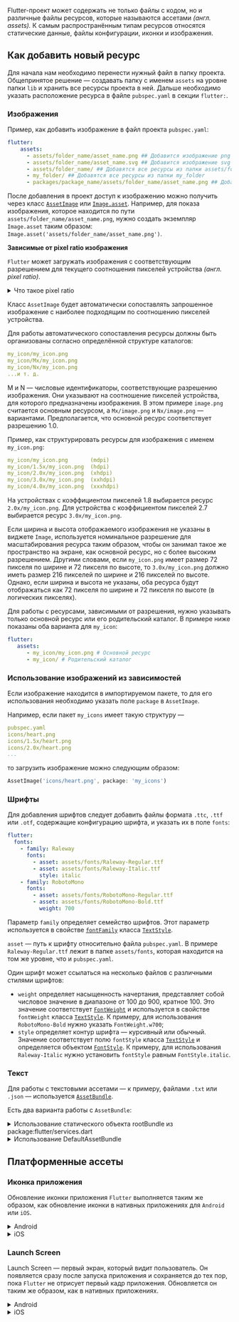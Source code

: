 Flutter-проект может содержать не только файлы с кодом, но и различные файлы ресурсов, которые называются ассетами *(англ. assets).* К самым распространённым типам ресурсов относятся статические данные, файлы конфигурации, иконки и изображения.   

## Как добавить новый ресурс

Для начала нам необходимо перенести нужный файл в папку проекта. Общепринятое решение — создавать папку с именем `assets` на уровне папки `lib` и хранить все ресурсы проекта в ней. Дальше необходимо указать расположение ресурса в файле `pubspec.yaml` в секции `flutter:`.

### Изображения

Пример, как добавить изображение в файл проекта `pubspec.yaml`:

```yaml
flutter:
    assets:
      - assets/folder_name/asset_name.png ## Добавится изображение png
      - assets/folder_name/asset_name.svg ## Добавится изображение svg
      - assets/folder_name/ ## Добавятся все ресурсы из папки assets/folder_name
      - my_folder/ ## Добавятся все ресурсы из папки my_folder
      - packages/package_name/assets/folder_name/asset_name.png ## Добавится asset_name.png из пакета package_name
```

После добавления в проект доступ к изображению можно получить через класс [`AssetImage`](https://api.flutter.dev/flutter/painting/AssetImage-class.html) или [`Image.asset`](https://api.flutter.dev/flutter/widgets/Image/Image.asset.html). Например, для показа изображения, которое находится по пути `assets/folder_name/asset_name.png`, нужно создать экземпляр `Image.asset` таким образом: `Image.asset('assets/folder_name/asset_name.png')`.

**Зависимые от pixel ratio изображения**

`Flutter` может загружать изображения с соответствующим разрешением для текущего соотношения пикселей устройства *(англ. pixel ratio)*.


<details>
<summary>Что такое pixel ratio</summary>

  Это отношение между физическим количеством пикселей устройства и логическим количеством пикселей, с которым работает приложение. 
    
  В мобильных устройствах используется различное физическое разрешение экрана. Устройства с более высоким разрешением имеют большее количество физических пикселей на экране, что позволяет отображать изображения с более высокой чёткостью и детализацией.
    
  При этом в разработке приложений часто используется логическое разрешение, которое измеряется в логических пикселях. 
    
  Логический пиксель — абстрактная единица измерения, используемая для создания интерфейса приложения.
    
  Коэффициент пикселей устройства позволяет адаптировать приложение к физическому разрешению экрана устройства. Он определяет, какое количество физических пикселей будет использоваться для отображения каждого логического пикселя в приложении. Если устройство имеет коэффициент пикселей устройства, отличный от 1.0, то для каждого логического пикселя можно использовать несколько физических пикселей для отображения более чёткого и детализированного изображения.
    
  Например, устройство с pixel ratio 2.0 будет использовать четыре физических пикселя (два по горизонтали и два по вертикали) для отображения каждого логического пикселя.

</details>

Класс `AssetImage` будет автоматически сопоставлять запрошенное изображение с наиболее подходящим по соотношению пикселей устройства.

Для работы автоматического сопоставления ресурсы должны быть организованы согласно определённой структуре каталогов:

```yaml
my_icon/my_icon.png
my_icon/Mx/my_icon.png
my_icon/Nx/my_icon.png
...и т. д.
```

M и N — числовые идентификаторы, соответствующие разрешению изображения. Они указывают на соотношение пикселей устройства, для которого предназначены изображения. В этом примере `image.png` считается основным ресурсом, а `Mx/image.png` и `Nx/image.png` — вариантами. Предполагается, что основной ресурс соответствует разрешению 1.0.

Пример, как структурировать ресурсы для изображения с именем `my_icon.png`:

```yaml
my_icon/my_icon.png       (mdpi)
my_icon/1.5x/my_icon.png  (hdpi)
my_icon/2.0x/my_icon.png  (xhdpi)
my_icon/3.0x/my_icon.png  (xxhdpi)
my_icon/4.0x/my_icon.png  (xxxhdpi)
```

На устройствах с коэффициентом пикселей 1.8 выбирается ресурс `2.0x/my_icon.png`. Для устройства с коэффициентом пикселей 2.7 выбирается ресурс `3.0x/my_icon.png`.

Если ширина и высота отображаемого изображения не указаны в виджете `Image`, используется номинальное разрешение для масштабирования ресурса таким образом, чтобы он занимал такое же пространство на экране, как основной ресурс, но с более высоким разрешением. Другими словами, если `my_icon.png` имеет размер 72 пикселя по ширине и 72 пикселя по высоте, то `3.0x/my_icon.png` должно иметь размер 216 пикселей по ширине и 216 пикселей по высоте. Однако, если ширина и высота не указаны, оба ресурса будут отображаться как 72 пикселя по ширине и 72 пикселя по высоте (в логических пикселях).

Для работы с ресурсами, зависимыми от разрешения, нужно указывать только основной ресурс или его родительский каталог. В примере ниже показаны оба варианта для `my_icon`:

```yaml
flutter:
   assets:
      - my_icon/my_icon.png # Основной ресурс
      - my_icon/ # Родительский каталог
```

### Использование изображений из зависимостей

Если изображение находится в импортируемом пакете, то для его использования необходимо указать поле `package` в `AssetImage`.

Например, если пакет `my_icons` имеет такую структуру —

```yaml
pubspec.yaml
icons/heart.png
icons/1.5x/heart.png
icons/2.0x/heart.png
...
```

то загрузить изображение можно следующим образом:

```dart
AssetImage('icons/heart.png', package: 'my_icons')
```

### Шрифты

Для добавления шрифтов следует добавить файлы формата `.ttc`, `.ttf` или `.otf`, содержащие конфигурацию шрифта, и указать их в поле `fonts`:

```yaml
flutter:
  fonts:
    - family: Raleway
      fonts:
        - asset: assets/fonts/Raleway-Regular.ttf
        - asset: assets/fonts/Raleway-Italic.ttf
          style: italic
    - family: RobotoMono
      fonts:
        - asset: assets/fonts/RobotoMono-Regular.ttf
        - asset: assets/fonts/RobotoMono-Bold.ttf
          weight: 700
```

Параметр `family` определяет семейство шрифтов. Этот параметр используется в свойстве [`fontFamily`](https://api.flutter.dev/flutter/painting/TextStyle/fontFamily.html) класса [`TextStyle`](https://api.flutter.dev/flutter/painting/TextStyle-class.html).

`asset` — путь к шрифту относительно файла `pubspec.yaml`. В примере `Raleway-Regular.ttf` лежит в папке `assets/fonts`, которая находится на том же уровне, что и `pubspec.yaml`.

Один шрифт может ссылаться на несколько файлов с различными стилями шрифтов:

- `weight` определяет насыщенность начертания, представляет собой числовое значение в диапазоне от 100 до 900, кратное 100. Это значение соответствует [`FontWeight`](https://api.flutter.dev/flutter/dart-ui/FontWeight-class.html) и используется в свойстве `fontWeight` класса [`TextStyle`](https://api.flutter.dev/flutter/painting/TextStyle-class.html). К примеру, для использования `RobotoMono-Bold` нужно указать `FontWeight.w700`;
- `style` определяет контур шрифта — курсивный или обычный. Значение соответствует полю `fontStyle` класса [`TextStyle`](https://api.flutter.dev/flutter/painting/TextStyle-class.html) и определяется объектом [`FontStyle`](https://api.flutter.dev/flutter/dart-ui/FontStyle.html). К примеру, для использования `Raleway-Italic` нужно установить `fontStyle` равным `FontStyle.italic`.

### Текст

Для работы с текстовыми ассетами — к примеру, файлами `.txt` или `.json` — используется [`AssetBundle`](https://api.flutter.dev/flutter/services/AssetBundle-class.html).

Есть два варианта работы с `AssetBundle`:

<details>
<summary>Использование статического объекта rootBundle из package:flutter/services.dart</summary>

  ```dart
    import 'package:flutter/services.dart' show rootBundle;
    
    await rootBundle.loadString('assets/config.json');
  ```
</details>


<details>
<summary>Использование DefaultAssetBundle</summary>

  ```dart
    import 'package:flutter/services.dart' show rootBundle;
    import 'package:flutter/material.dart';
    
    class MyWidget extends StatelessWidget {
    	@override
      Widget build(BuildContext context) {
    		return FutureBuilder(
    	      future: DefaultAssetBundle.of(context).loadString('assets/config.json'),
    	      builder: (context, snapshot) => Text(snapshot.data ?? ''),
        );
    	}
    }
  ```
    
  `DefaultAssetBundle` — это `InheritedWidget`, который позволяет получить текущий `AssetBundle`, а не использовать основной набор ресурсов по умолчанию `rootBundle`. Этот подход позволяет родительскому виджету заменить `AssetBundle` во время выполнения, что бывает полезно для локализации или сценариев тестирования.
</details>
    

## Платформенные ассеты

### Иконка приложения

Обновление иконки приложения `Flutter` выполняется таким же образом, как обновление иконки в нативных приложениях для `Android` или `iOS`.

<details>
<summary>Android</summary>

  В корневом каталоге проекта `Flutter` перейдите в `android/app/src/main/res`. Различные папки ресурсов в формате [`bitmap`](https://developer.android.com/reference/android/graphics/Bitmap), такие как `mipmap-hdpi`, уже содержат изображения с именем `ic_launcher.png`. Замените их на желаемые ресурсы, соблюдая рекомендуемый размер значков для каждой плотности экрана, указанный в [Android Developer Guide](https://developer.android.com/training/multiscreen/screendensities).
    
  ![Untitled.png](https://yastatic.net/s3/ml-handbook/admin/Untitled_f2044f941d.png)
</details>

<details>
<summary>iOS</summary>

  В корневом каталоге вашего проекта `Flutter` перейдите в `ios/Runner`. Каталог `Assets.xcassets/AppIcon.appiconset` уже содержит заполнительные изображения. Замените их изображениями соответствующего размера, указанными в их именах файлов, согласно рекомендациям [Apple Human Interface Guidelines](https://developer.android.com/training/multiscreen/screendensities), сохраняя оригинальные имена файлов.
    
  ![Untitled 1.png](https://yastatic.net/s3/ml-handbook/admin/Untitled_1_70a6649d56.png)
</details>

### Launch Screen

Launch Screen — первый экран, который видит пользователь. Он появляется сразу после запуска приложения и сохраняется до тех пор, пока `Flutter` не отрисует первый кадр приложения. Обновляется он таким же образом, как в нативных приложениях. 

<details>
<summary>Android</summary>

  Для добавления экрана запуска в приложении нужно перейти в папку `android/app/src/main`. В файле `res/drawable/launch_background.xml` можно использовать [layer list drawable](https://developer.android.com/guide/topics/resources/drawable-resource#LayerList) XML-файл для кастомизации экрана запуска.
    
  Дополнительные сведения можно найти в [официальной документации](https://docs.flutter.dev/platform-integration/android/splash-screen).
</details>

<details>
<summary>iOS</summary>

  Чтобы добавить изображение в центр, в папку `ios/Runner/Assets.xcassets/LaunchImage.imageset` нужно поместить изображения с именами `LaunchImage.png`, `LaunchImage@2x.png`, `LaunchImage@3x.png`. Для использования других имён файлов нужно обновить файл `Contents.json` в `ios/Runner`.
    
  Также можно полностью настроить шаблон экрана запуска в Xcode, открыв `ios/Runner.xcworkspace`. В навигаторе проекта нужно перейти в `Runner/Runner` и добавить изображения, открыв `Assets.xcassets` или настроив экран запуска с помощью Interface Builder в файле `LaunchScreen.storyboard`.
    
  Дополнительные сведения можно найти в [официальной документации](https://docs.flutter.dev/platform-integration/ios/launch-screen).
</details>